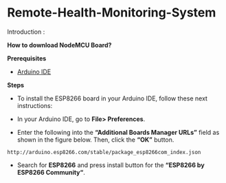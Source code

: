 # Remote-Health-Monitoring-System

Introduction :








**How to download NodeMCU Board?**


**Prerequisites**

* [Arduino IDE](https://www.arduino.cc/en/software)

**Steps**

* To install the ESP8266 board in your Arduino IDE, follow these next instructions:

* In your Arduino IDE, go to **File> Preferences**.

* Enter the following into the **“Additional Boards Manager URLs”** field as shown in the figure below. Then, click the **“OK”** button.

```
http://arduino.esp8266.com/stable/package_esp8266com_index.json
```
* Search for **ESP8266** and press install button for the **“ESP8266 by ESP8266 Community“**.

